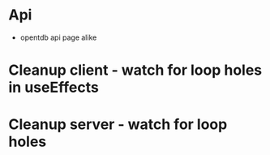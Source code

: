 # Api

- opentdb api page alike

# Cleanup client - watch for loop holes in useEffects

# Cleanup server - watch for loop holes

